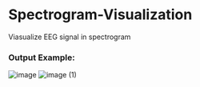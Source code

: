 # Spectrogram-Visualization
 Viasualize EEG signal in spectrogram

### Output Example:
![image](https://github.com/YifuYuan/Spectrogram-Visualization/assets/90162512/9a5fe4d3-c69f-4d00-9caa-f8da6d672fda)
![image (1)](https://github.com/YifuYuan/Spectrogram-Visualization/assets/90162512/62a8c207-17b1-4fe9-ad19-929b18ba57ce)
